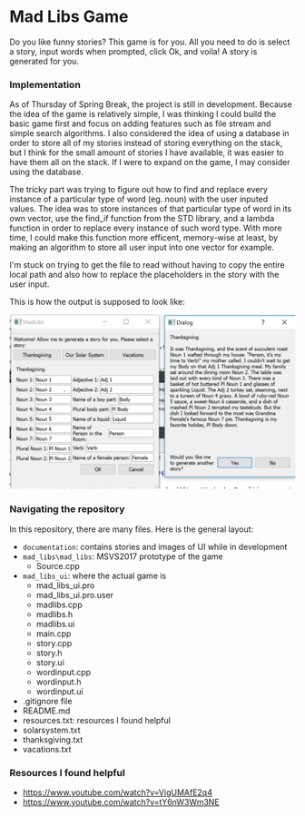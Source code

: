 # Mad Libs Game
Do you like funny stories? This game is for you. All you need to do is select a story, input words when prompted, click Ok, and voila! A story is generated for you. 

### Implementation
As of Thursday of Spring Break, the project is still in development. Because the idea of the game is relatively simple, I was thinking I could build the basic game first and focus on adding features such as file stream and simple search algorithms. I also considered the idea of using a database in order to store all of my stories instead of storing everything on the stack, but I think for the small amount of stories I have available, it was easier to have them all on the stack. If I were to expand on the game, I may consider using the database.

The tricky part was trying to figure out how to find and replace every instance of a particular type of word (eg. noun) with the user inputed values. The idea was to store instances of that particular type of word in its own vector, use the find_if function from the STD library, and a lambda function in order to replace every instance of such word type. With more time, I could make this function more efficent, memory-wise at least, by making an algorithm to store all user input into one vector for example.

I'm stuck on trying to get the file to read without having to copy the entire local path and also how to replace the placeholders in the story with the user input.

This is how the output is supposed to look like:

![Thanksgiving_story](https://github.com/jacquelinennguyen/pic10c_final_project/blob/master/documentation/Ui_Thanksgiving.PNG?raw=true)

### Navigating the repository
In this repository, there are many files. Here is the general layout:

- `documentation`: contains stories and images of UI while in development
- `mad_libs\mad_libs`: MSVS2017 prototype of the game
  - Source.cpp
- `mad_libs_ui`: where the actual game is
  - mad_libs_ui.pro
  - mad_libs_ui.pro.user
  - madlibs.cpp
  - madlibs.h
  - madlibs.ui
  - main.cpp
  - story.cpp
  - story.h
  - story.ui
  - wordinput.cpp
  - wordinput.h
  - wordinput.ui
- .gitignore file
- README.md
- resources.txt: resources I found helpful
- solarsystem.txt
- thanksgiving.txt
- vacations.txt

### Resources I found helpful
- https://www.youtube.com/watch?v=VigUMAfE2q4
- https://www.youtube.com/watch?v=tY6nW3Wm3NE
